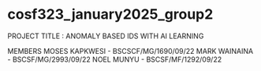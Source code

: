 # cosf323_january2025_group2

PROJECT TITLE : ANOMALY BASED IDS WITH AI LEARNING

MEMBERS
MOSES KAPKWESI - BSCSCF/MG/1690/09/22
MARK WAINAINA - BSCSF/MG/2993/09/22
NOEL MUNYU - BSCSF/MF/1292/09/22
